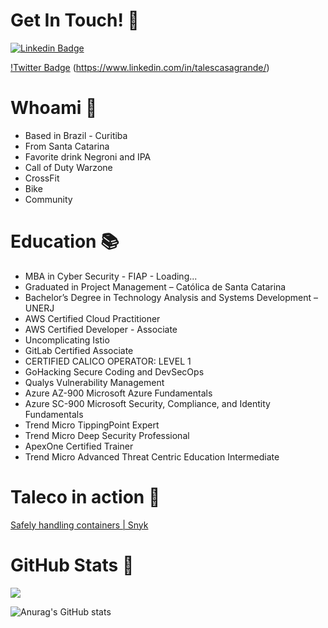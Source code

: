 # Get In Touch! 📮 

[![Linkedin Badge](https://img.shields.io/badge/-LinkedIn-blue?style=flat-square&logo=Linkedin&logoColor=white&link=https://www.linkedin.com/in/talescasagrande/)](https://www.linkedin.com/in/talescasagrande/) 

[!Twitter Badge](https://img.shields.io/badge/Twitter-1DA1F2?style=for-the-badge&logo=twitter&logoColor=white) (https://www.linkedin.com/in/talescasagrande/)


# Whoami 📃

  * Based in Brazil - Curitiba
  * From Santa Catarina
  * Favorite drink Negroni and IPA
  * Call of Duty Warzone
  * CrossFit
  * Bike
  * Community

# Education 📚 

  * MBA in Cyber Security - FIAP - Loading...
  * Graduated in Project Management – Católica de Santa Catarina
  * Bachelor’s Degree in Technology Analysis and Systems Development – UNERJ
  * AWS Certified Cloud Practitioner
  * AWS Certified Developer - Associate
  * Uncomplicating Istio
  * GitLab Certified Associate
  * CERTIFIED CALICO OPERATOR: LEVEL 1
  * GoHacking Secure Coding and DevSecOps
  * Qualys Vulnerability Management
  * Azure AZ-900 Microsoft Azure Fundamentals
  * Azure SC-900 Microsoft Security, Compliance, and Identity Fundamentals
  * Trend Micro TippingPoint Expert
  * Trend Micro Deep Security Professional
  * ApexOne Certified Trainer
  * Trend Micro Advanced Threat Centric Education Intermediate

# Taleco in action 🔨
[Safely handling containers | Snyk](https://snyk.io/blog/safely-handling-containers)

# GitHub Stats 💬
![](https://komarev.com/ghpvc/?username=your-github-100HnoMeuNome&style=flat-square)

![Anurag's GitHub stats](https://github-readme-stats.vercel.app/api/?username=100HnoMeuNome&show_icons=true&title_color=fff&icon_color=79ff97&text_color=9f9f9f&bg_color=151515&ayout=compact)
